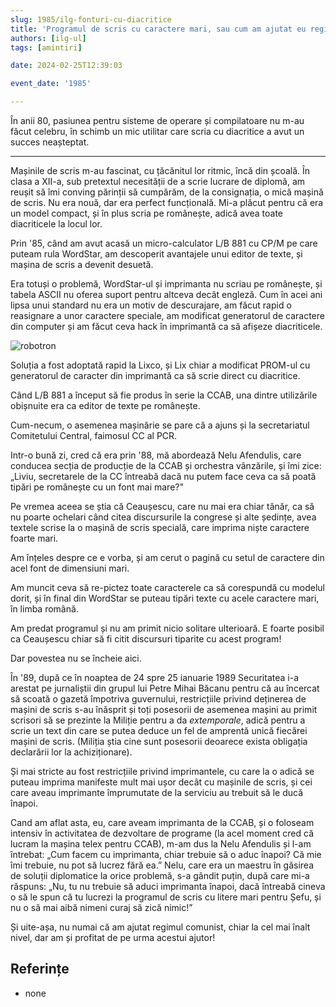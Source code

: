 ```yaml
---
slug: 1985/ilg-fonturi-cu-diacritice
title: 'Programul de scris cu caractere mari, sau cum am ajutat eu regimul comunist'
authors: [ilg-ul]
tags: [amintiri]

date: 2024-02-25T12:39:03

event_date: '1985'

---
```


În anii 80, pasiunea pentru sisteme de operare și compilatoare nu m-au făcut celebru, în schimb un mic utilitar care scria cu diacritice a avut un succes neașteptat.

<!-- truncate -->

---

Mașinile de scris m-au fascinat, cu țăcănitul lor ritmic, încă din școală. În clasa a XII-a, sub pretextul necesității de a scrie lucrare de diplomă, am reușit să îmi conving părinții să cumpărăm, de la consignația, o mică mașină de scris. Nu era nouă, dar era perfect funcțională. Mi-a plăcut pentru că era un model compact, și în plus scria pe românește, adică avea toate diacriticele la locul lor.

Prin '85, când am avut acasă un micro-calculator L/B 881 cu CP/M pe care puteam rula WordStar, am descoperit avantajele unui editor de texte, și mașina de scris a devenit desuetă.

Era totuși o problemă, WordStar-ul și imprimanta nu scriau pe românește, și tabela ASCII nu oferea suport pentru altceva decât engleză. Cum în acei ani lipsa unui standard nu era un motiv de descurajare, am făcut rapid o reasignare a unor caractere speciale, am modificat generatorul de caractere din computer și am făcut ceva hack în imprimantă ca să afișeze diacriticele.

![robotron](https://cronica-it.github.io/imagini/1985/ilg-fonturi-cu-diacritice/printer-robotron-k6312.jpg)

Soluția a fost adoptată rapid la Lixco, și Lix chiar a modificat PROM-ul cu generatorul de caracter din imprimantă ca să scrie direct cu diacritice.

Când L/B 881 a început să fie produs în serie la CCAB, una dintre utilizările obișnuite era ca editor de texte pe românește.

Cum-necum, o asemenea mașinărie se pare că a ajuns și la secretariatul Comitetului Central, faimosul CC al PCR.

Intr-o bună zi, cred că era prin '88, mă abordează Nelu Afendulis, care conducea secția de producție de la CCAB și orchestra vânzările, și îmi zice: „Liviu, secretarele de la CC întreabă dacă nu putem face ceva ca să poată tipări pe românește cu un font mai mare?”

Pe vremea aceea se știa că Ceaușescu, care nu mai era chiar tânăr, ca să nu poarte ochelari când citea discursurile la congrese și alte ședințe, avea textele scrise la o mașină de scris specială, care imprima niște caractere foarte mari.

Am înțeles despre ce e vorba, și am cerut o pagină cu setul de caractere din acel font de dimensiuni mari.

Am muncit ceva să re-pictez toate caracterele ca să corespundă cu modelul dorit, și în final din WordStar se puteau tipări texte cu acele caractere mari, în limba română.

Am predat programul și nu am primit nicio solitare ulterioară. E foarte posibil ca Ceaușescu chiar să fi citit discursuri tiparite cu acest program!

Dar povestea nu se încheie aici.

În '89, după ce în noaptea de 24 spre 25 ianuarie 1989 Securitatea i-a arestat pe jurnaliștii din grupul lui Petre Mihai Băcanu pentru că au încercat să scoată o gazetă împotriva guvernului, restricțiile privind deținerea de mașini de scris s-au înăsprit și toți posesorii de asemenea mașini au primit scrisori să se prezinte la Miliție pentru a da _extemporale_, adică pentru a scrie un text din care se putea deduce un fel de amprentă unică fiecărei mașini de scris. (Miliția știa cine sunt posesorii deoarece exista obligația declarării lor la achiziționare).

Și mai stricte au fost restricțiile privind imprimantele, cu care la o adică se puteau imprima manifeste mult mai ușor decât cu mașinile de scris, și cei care aveau imprimante împrumutate de la serviciu au trebuit să le ducă înapoi.

Cand am aflat asta, eu, care aveam imprimanta de la CCAB, și o foloseam intensiv în activitatea de dezvoltare de programe (la acel moment cred că lucram la mașina telex pentru CCAB), m-am dus la Nelu Afendulis și l-am întrebat: „Cum facem cu imprimanta, chiar trebuie să o aduc înapoi? Că mie îmi trebuie, nu pot să lucrez fără ea.” Nelu, care era un maestru în găsirea de soluții diplomatice la orice problemă, s-a gândit puțin, după care mi-a răspuns: „Nu, tu nu trebuie să aduci imprimanta înapoi, dacă întreabă cineva o să le spun că tu lucrezi la programul de scris cu litere mari pentru Șefu, și nu o să mai aibă nimeni curaj să zică nimic!”

Și uite-așa, nu numai că am ajutat regimul comunist, chiar la cel mai înalt nivel, dar am și profitat de pe urma acestui ajutor!

## Referințe

- none
